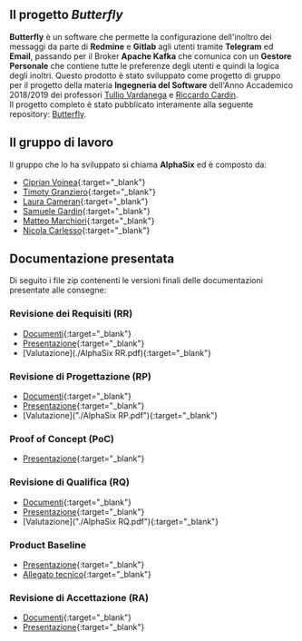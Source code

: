 ## Il progetto _Butterfly_
**Butterfly** è un software che permette la configurazione dell'inoltro dei messaggi da parte di **Redmine** e **Gitlab** agli utenti tramite **Telegram** ed **Email**, passando per il Broker **Apache Kafka** che comunica con un **Gestore Personale** che contiene tutte le preferenze degli utenti e quindi la logica degli inoltri. Questo prodotto è stato sviluppato come progetto di gruppo per il progetto della materia **Ingegneria del Software** dell'Anno Accademico 2018/2019 dei professori [Tullio Vardanega](https://www.math.unipd.it/~tullio/) e [Riccardo Cardin](https://www.math.unipd.it/~rcardin/).<br/>
Il progetto completo è stato pubblicato interamente alla seguente repository: [Butterfly](https://github.com/alphasixteam/Butterfly).

## Il gruppo di lavoro
Il gruppo che lo ha sviluppato si chiama **AlphaSix** ed è composto da:
- [Ciprian Voinea](https://www.linkedin.com/in/cvoinea/){:target="_blank"}
- [Timoty Granziero](){:target="_blank"}
- [Laura Cameran](mailto:lauracameran@gmail.com){:target="_blank"}
- [Samuele Gardin](www.linkedin.com/in/samuele-gardin){:target="_blank"}
- [Matteo Marchiori](www.linkedin.com/in/matteo-marchiori-882143bb){:target="_blank"}
- [Nicola Carlesso](mailto:nicolacarlesso@outlook.it){:target="_blank"}

## Documentazione presentata
Di seguito i file zip contenenti le versioni finali delle documentazioni presentate alle consegne:
### Revisione dei Requisiti (RR)
- [Documenti](./){:target="_blank"}
- [Presentazione](https://prezi.com/kqwqsjv63dpt/){:target="_blank"}
- [Valutazione](./AlphaSix RR.pdf){:target="_blank"}
### Revisione di Progettazione (RP)
- [Documenti](){:target="_blank"}
- [Presentazione](https://prezi.com/ilt09p0gv9f7/){:target="_blank"}
- [Valutazione]("./AlphaSix RP.pdf"){:target="_blank"}
### Proof of Concept (PoC)
- [Presentazione](){:target="_blank"}
### Revisione di Qualifica (RQ)
- [Documenti](){:target="_blank"}
- [Presentazione](https://prezi.com/yc50-tnk2qq2/){:target="_blank"}
- [Valutazione]("./AlphaSix RQ.pdf"){:target="_blank"}
### Product Baseline
- [Presentazione](){:target="_blank"}
- [Allegato tecnico](){:target="_blank"}
### Revisione di Accettazione (RA)
- [Documenti](){:target="_blank"}
- [Presentazione](https://prezi.com/5w1ag-i3wypt/){:target="_blank"}
